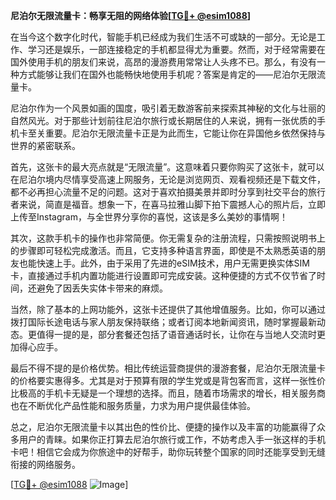 **尼泊尔无限流量卡：畅享无阻的网络体验[[TG💪+ @esim1088](https://t.me/s/esim1088)]**

在当今这个数字化时代，智能手机已经成为我们生活不可或缺的一部分。无论是工作、学习还是娱乐，一部连接稳定的手机都显得尤为重要。然而，对于经常需要在国外使用手机的朋友们来说，高昂的漫游费用常常让人头疼不已。那么，有没有一种方式能够让我们在国外也能畅快地使用手机呢？答案是肯定的——尼泊尔无限流量卡。

尼泊尔作为一个风景如画的国度，吸引着无数游客前来探索其神秘的文化与壮丽的自然风光。对于那些计划前往尼泊尔旅行或长期居住的人来说，拥有一张优质的手机卡至关重要。尼泊尔无限流量卡正是为此而生，它能让你在异国他乡依然保持与世界的紧密联系。

首先，这张卡的最大亮点就是“无限流量”。这意味着只要你购买了这张卡，就可以在尼泊尔境内尽情享受高速上网服务，无论是浏览网页、观看视频还是下载文件，都不必再担心流量不足的问题。这对于喜欢拍摄美景并即时分享到社交平台的旅行者来说，简直是福音。想象一下，在喜马拉雅山脚下拍下震撼人心的照片后，立即上传至Instagram，与全世界分享你的喜悦，这该是多么美妙的事情啊！

其次，这款手机卡的操作也非常简便。你无需复杂的注册流程，只需按照说明书上的步骤即可轻松完成激活。而且，它支持多种语言界面，即使是不太熟悉英语的朋友也能快速上手。此外，由于采用了先进的eSIM技术，用户无需更换实体SIM卡，直接通过手机内置功能进行设置即可完成安装。这种便捷的方式不仅节省了时间，还避免了因丢失实体卡带来的麻烦。

当然，除了基本的上网功能外，这张卡还提供了其他增值服务。比如，你可以通过拨打国际长途电话与家人朋友保持联络；或者订阅本地新闻资讯，随时掌握最新动态。更值得一提的是，部分套餐还包括了语音通话时长，让你在与当地人交流时更加得心应手。

最后不得不提的是价格优势。相比传统运营商提供的漫游套餐，尼泊尔无限流量卡的价格要实惠得多。尤其是对于预算有限的学生党或是背包客而言，这样一张性价比极高的手机卡无疑是一个理想的选择。而且，随着市场需求的增长，相关服务商也在不断优化产品性能和服务质量，力求为用户提供最佳体验。

总之，尼泊尔无限流量卡以其出色的性价比、便捷的操作以及丰富的功能赢得了众多用户的青睐。如果你正打算去尼泊尔旅行或工作，不妨考虑入手一张这样的手机卡吧！相信它会成为你旅途中的好帮手，助你玩转整个国家的同时还能享受到无缝衔接的网络服务。

[[TG💪+ @esim1088](https://t.me/s/esim1088) ![Image](https://i.postimg.cc/4NQfJmqS/Snipaste-2025-05-13-00-14-12.png)]